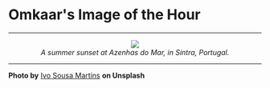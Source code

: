 # Omkaar's Image of the Hour

---

<div align="center">

<a href="https://unsplash.com/photos/sun-setting-over-a-vast-hazy-ocean-yAN-kUesgck">
  <img src="https://images.unsplash.com/photo-1747926836633-e45cc5193310?crop=entropy&cs=tinysrgb&fit=max&fm=jpg&ixid=M3w3NjA2Nzh8MHwxfHJhbmRvbXx8fHx8fHx8fDE3NDk0MDU2MDB8&ixlib=rb-4.1.0&q=80&w=1080" style="max-width:100%; height:auto;">
</a>

<br>
<i>A summer sunset at Azenhas do Mar, in Sintra, Portugal.</i>

</div>

---

**Photo by** [Ivo Sousa Martins](https://unsplash.com/@ivosouzamartins) **on Unsplash**
